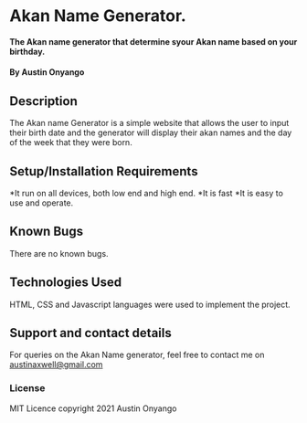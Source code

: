 # Akan Name Generator.
#### The Akan name generator that determine syour Akan name based on your birthday.
#### By Austin Onyango
## Description
The Akan name Generator is a simple website that allows the user to input their birth  date and the generator will display their akan names and the day of the week that they were born.
## Setup/Installation Requirements
*It run on all devices, both low end and high end.
*It is fast
*It is easy to use and operate.

## Known Bugs
There are no known bugs.
## Technologies Used
HTML, CSS and Javascript languages were used to implement the project.
## Support and contact details
For queries on the Akan Name generator, feel free to contact me on austinaxwell@gmail.com
### License
MIT Licence copyright 2021 Austin Onyango